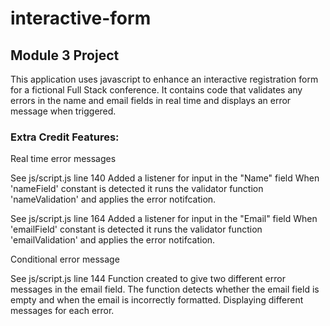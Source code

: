 # interactive-form
## Module 3 Project

This application uses javascript to enhance an interactive registration form for a fictional Full Stack conference. It contains code that validates any errors in the name and email fields in real time and displays an error message when triggered.

### Extra Credit Features:

Real time error messages

See js/script.js line 140
Added a listener for input in the "Name" field
When 'nameField' constant is detected it runs the validator function 'nameValidation' and applies the error notifcation.

See js/script.js line 164
Added a listener for input in the "Email" field
When 'emailField' constant is detected it runs the validator function 'emailValidation' and applies the error notifcation.


Conditional error message

See js/script.js line 144
Function created to give two different error messages in the email field.
The function detects whether the email field is empty and when the email is incorrectly formatted. Displaying different messages for each error.
